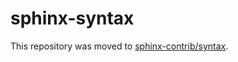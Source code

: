 # sphinx-syntax

This repository was moved to [sphinx-contrib/syntax](https://github.com/sphinx-contrib/syntax).
